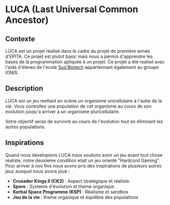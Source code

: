 # LUCA (Last Universal Common Ancestor)

## Contexte
LUCA est un projet réalisé dans le cadre du projet de première année d'EPITA. Ce projet est plutot basic mais nous a permis d'apprendre les bases de la programmation apliquée à un projet.
Ce projet a été realisé avec l'aide d'éleves de l'ecole [Sup'Biotech](http://www.supbiotech.fr/) appartennant également au groupe IONIS.

## Description
LUCA est un jeu mettant en scène un organisme unicellulaire à l'aube de la vie. Vous controllez une population de cet organisme au cours de son evolution jusqu'a arriver à un organisme pluricellulaire.

Votre objectif seras de survivre au cours de l'evolution tout en éliminant les autres populations.

## Inspirations
Quand nous developions LUCA nous voulions avoir un jeu avant tout chose réaliste, notre deuxieme condition etait un jeu orienté "Hardcord Gaming".
Pour arriver à nos fins nous avons pris des inspirations de plusieurs autres jeux auxquel nous avons joué :
  - **Crusader Kings II (CK2)** : Aspect stratégique et réaliste.
  - **Spore** : Systeme d'évolution et theme organique.
  - **Kerbal Space Programme (KSP)** : Réalisme et sandbox
  - **Jeu de la vie** : theme organique et équilibre des populations
